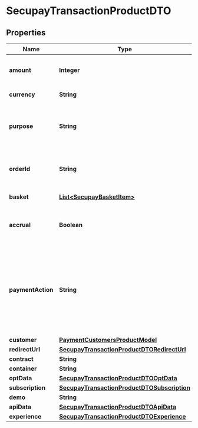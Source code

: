 
# SecupayTransactionProductDTO

## Properties
Name | Type | Description | Notes
------------ | ------------- | ------------- | -------------
**amount** | **Integer** | Total amount of payment in cents (or the smallest cash unit of the relevant currency) |  [optional]
**currency** | **String** | ISO 4217 code of currency, eg EUR for Euro. |  [optional]
**purpose** | **String** | The purpose of the payment. This is the later assignment of the payment is for example on the account statement of the buyer. |  [optional]
**orderId** | **String** | Specifying an order number. Depending on the contract setting, this must be unique for each payment. |  [optional]
**basket** | [**List&lt;SecupayBasketItem&gt;**](SecupayBasketItem.md) | A list of items that are being purchased. |  [optional]
**accrual** | **Boolean** | Indicates whether the payment is locked for pay-out (TRUE) or not (FALSE). Standard value here is FALSE. |  [optional]
**paymentAction** | **String** | Specifies whether a pre-authorization (\&quot;authorization\&quot;) or instant payment (\&quot;sale\&quot;) is to be performed. Standard value here is \&quot;sale\&quot;. The collection of the pre-authorized payment is made with the \&quot;capture\&quot; command. |  [optional]
**customer** | [**PaymentCustomersProductModel**](PaymentCustomersProductModel.md) | The customer object |  [optional]
**redirectUrl** | [**SecupayTransactionProductDTORedirectUrl**](SecupayTransactionProductDTORedirectUrl.md) |  |  [optional]
**contract** | **String** | Contract id |  [optional]
**container** | **String** | Container id |  [optional]
**optData** | [**SecupayTransactionProductDTOOptData**](SecupayTransactionProductDTOOptData.md) |  |  [optional]
**subscription** | [**SecupayTransactionProductDTOSubscription**](SecupayTransactionProductDTOSubscription.md) |  |  [optional]
**demo** | **String** | Demo |  [optional]
**apiData** | [**SecupayTransactionProductDTOApiData**](SecupayTransactionProductDTOApiData.md) |  |  [optional]
**experience** | [**SecupayTransactionProductDTOExperience**](SecupayTransactionProductDTOExperience.md) |  |  [optional]



